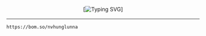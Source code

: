 <div align="center">

[![Typing SVG](https://readme-typing-svg.demolab.com/?font=Fira+Code&pause=1000&color=F70000&random=false&width=435&lines=%C4%90%E1%BA%A1i+ka+H%C6%B0nglunna+%C4%91z+nh%E1%BA%A5t+%C4%91%E1%BB%9Di+em)]
<img src="https://camo.githubusercontent.com/82291b0fe831bfc6781e07fc5090cbd0a8b912bb8b8d4fec0696c881834f81ac/68747470733a2f2f70726f626f742e6d656469612f394575424971676170492e676966"
width="800"  height="3">

</div>


----------
```golang
https://bom.so/nvhunglunna
```

<div align="center">
<img src="https://camo.githubusercontent.com/82291b0fe831bfc6781e07fc5090cbd0a8b912bb8b8d4fec0696c881834f81ac/68747470733a2f2f70726f626f742e6d656469612f394575424971676170492e676966"
width="800"  height="3">

</div>
